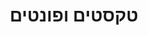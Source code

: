 ---
title: טקסטים ופונטים
description: איך להשתמש בפונטים שלנו ואיך לעבוד אם הטקסטים
sidebar_position: 4
---